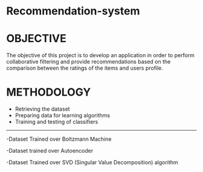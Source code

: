 # Recommendation-system

# OBJECTIVE

The objective of this project is to develop an application in order to perform collaborative filtering 
and provide recommendations based on the comparison between the ratings of the items and users profile. 

# METHODOLOGY

- Retrieving the dataset
- Preparing data for learning algorithms
- Training and testing of classifiers

___________________________________________________________________

-Dataset Trained over Boltzmann Machine

-Dataset trained over Autoencoder

-Dataset Trained over SVD (Singular Value Decomposition) algorithm
